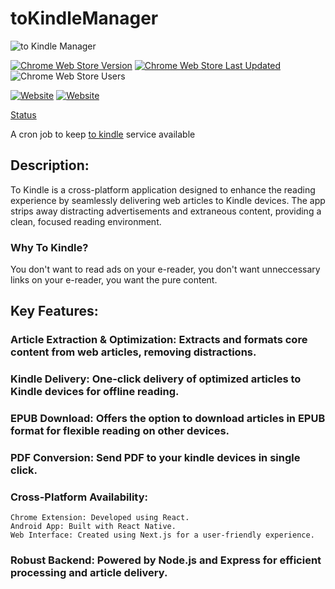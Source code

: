 # toKindleManager


![to Kindle Manager](https://github.com/athrvk/toKindleManager/actions/workflows/health_check.yml/badge.svg?event=schedule)

[![Chrome Web Store Version](https://img.shields.io/chrome-web-store/v/dnogomkankmcpeejhiedbkbamajmjedc)](https://chromewebstore.google.com/detail/to-kindle/dnogomkankmcpeejhiedbkbamajmjedc) [![Chrome Web Store Last Updated](https://img.shields.io/chrome-web-store/last-updated/dnogomkankmcpeejhiedbkbamajmjedc)](https://chromewebstore.google.com/detail/to-kindle/dnogomkankmcpeejhiedbkbamajmjedc) ![Chrome Web Store Users](https://img.shields.io/chrome-web-store/users/dnogomkankmcpeejhiedbkbamajmjedc)

[![Website](https://img.shields.io/website?url=https%3A%2F%2Ftokindle.in%2F)](https://tokindle.in/) [![Website](https://img.shields.io/website?url=https%3A%2F%2Fapi.tokindle.in%2F&label=server)](https://api.tokindle.in/health)

[Status](https://stats.uptimerobot.com/3H5CtkFcPj)


A cron job to keep [to kindle](https://tokindle.in/) service available 

## Description:
To Kindle is a cross-platform application designed to enhance the reading experience by seamlessly delivering web articles to Kindle devices.  The app strips away distracting advertisements and extraneous content, providing a clean, focused reading environment.

### Why To Kindle? 
You don't want to read ads on your e-reader, you don't want unneccessary links on your e-reader, you want the pure content.

## Key Features:

### Article Extraction & Optimization: Extracts and formats core content from web articles, removing distractions.

### Kindle Delivery: One-click delivery of optimized articles to Kindle devices for offline reading.

### EPUB Download: Offers the option to download articles in EPUB format for flexible reading on other devices.

### PDF Conversion: Send PDF to your kindle devices in single click.

### Cross-Platform Availability:
    Chrome Extension: Developed using React.
    Android App: Built with React Native.
    Web Interface: Created using Next.js for a user-friendly experience.

### Robust Backend: Powered by Node.js and Express for efficient processing and article delivery.

